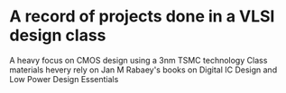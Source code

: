 # A record of projects done in a VLSI design class 
A heavy focus on CMOS design using a 3nm TSMC technology
Class materials hevery rely on Jan M Rabaey's books on Digital IC Design and Low Power Design Essentials
